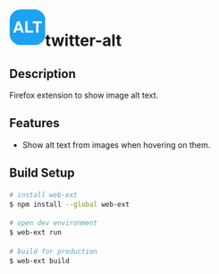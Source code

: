 <img src="https://github.com/claudiabdm/twitter-alt/blob/main/icons/icon-on.svg" width="64" height="64" alt="Scrollmark" align="left">

# twitter-alt


## Description
Firefox extension to show image alt text.

## Features
- Show alt text from images when hovering on them.

## Build Setup

```bash
# install web-ext
$ npm install --global web-ext

# open dev environment
$ web-ext run

# build for production
$ web-ext build
```
